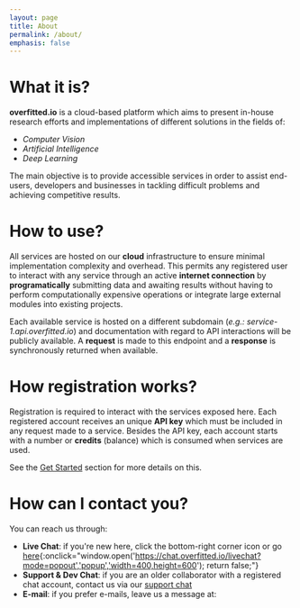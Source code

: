 ```yaml
---
layout: page
title: About
permalink: /about/
emphasis: false
---
```



# What it is?

**overfitted.io** is a cloud-based platform which aims to present in-house research efforts and implementations of different solutions in the fields of: 
* *Computer Vision*
* *Artificial Intelligence*
* *Deep Learning*

The main objective is to provide accessible services in order to assist end-users, developers and businesses in tackling difficult problems and achieving competitive results.

# How to use?
All services are hosted on our **cloud** infrastructure to ensure minimal implementation complexity and overhead. This permits any registered user to interact with any service through an active **internet connection** by **programatically** submitting data and awaiting results without having to perform computationally expensive operations or integrate large external modules into existing projects.

Each available service is hosted on a different subdomain (*e.g.: service-1.api.overfitted.io*) and documentation with regard to API interactions will be publicly available. A **request** is made to this endpoint and a **response** is synchronously returned when available.

# How registration works?

Registration is required to interact with the services exposed here. Each registered account receives an unique **API key** which must be included in any request made to a service. Besides the API key, each account starts with a number or **credits** (balance) which is consumed when services are used.

See the [Get Started](/get-started) section for more details on this.

# How can I contact you?

You can reach us through:
* **Live Chat**: if you're new here, click the bottom-right corner icon or go [here](#){:onclick="window.open('https://chat.overfitted.io/livechat?mode=popout','popup','width=400,height=600'); return false;"}
* **Support & Dev Chat**: if you are an older collaborator with a registered chat account, contact us via our [support chat](https://chat.overfitted.io/)
* **E-mail**: if you prefer e-mails, leave us a message at: **<script>document.write(atob('aGVsbG9Ab3ZlcmZpdHRlZC5pbw=='))</script>**